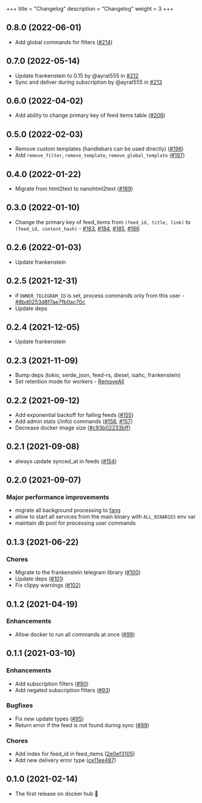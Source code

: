 +++
title = "Changelog"
description = "Changelog"
weight = 3
+++

## 0.8.0 (2022-06-01)

- Add global commands for filters ([#214](https://github.com/ayrat555/el_monitorro/pull/214))

## 0.7.0 (2022-05-14)

- Update frankenstein to 0.15 by @ayrat555 in [#212](https://github.com/ayrat555/el_monitorro/pull/212)
- Sync and deliver during subscription by @ayrat555 in [#213](https://github.com/ayrat555/el_monitorro/pull/213)

## 0.6.0 (2022-04-02)

- Add ability to change primary key of feed items table ([#206](https://github.com/ayrat555/el_monitorro/pull/206))

## 0.5.0 (2022-02-03)

- Remove custom templates (handlebars can be used directly) ([#196](https://github.com/ayrat555/el_monitorro/pull/196))
- Add `remove_filter`, `remove_template`, `remove_global_template` ([#197](https://github.com/ayrat555/el_monitorro/pull/197))

## 0.4.0 (2022-01-22)

- Migrate from html2text to nanohtml2text ([#189](https://github.com/ayrat555/el_monitorro/pull/189))

## 0.3.0 (2022-01-10)

- Change the primary key of feed_items from `(feed_id, title, link)` to `(feed_id, content_hash)` - [#183](https://github.com/ayrat555/el_monitorro/pull/183), [#184](https://github.com/ayrat555/el_monitorro/pull/184), [#185](https://github.com/ayrat555/el_monitorro/pull/185), [#186](https://github.com/ayrat555/el_monitorro/pull/186)

## 0.2.6 (2022-01-03)

- Update frankenstein

## 0.2.5 (2021-12-31)

- if `OWNER_TELEGRAM_ID` is set, process commands only from this user - [#8bd0253d8f7ae7fb0ac70c](https://github.com/ayrat555/el_monitorro/commit/8bd0253d8f7ae7fb0ac70cc7bafa7df3d8096f33)
- Update deps

## 0.2.4 (2021-12-05)

- Update frankenstein

## 0.2.3 (2021-11-09)

- Bump deps (tokio, serde_json, feed-rs, diesel, isahc, frankenstein)
- Set retention mode for workers - [RemoveAll](https://github.com/ayrat555/el_monitorro/commit/b363e7d3fce90534b4ebfacf72f9349060bdfba0)

## 0.2.2 (2021-09-12)

- Add exponential backoff for failing feeds ([#155](https://github.com/ayrat555/el_monitorro/pull/155))
- Add admin stats (/info) commands ([#156](https://github.com/ayrat555/el_monitorro/pull/156), [#157](https://github.com/ayrat555/el_monitorro/pull/157))
- Decrease docker image size ([#c93b02233bff](https://github.com/ayrat555/el_monitorro/commit/c93b02233bff8adeed77ffe32f2a5215006ac108))

## 0.2.1 (2021-09-08)

- always update synced_at in feeds ([#154](https://github.com/ayrat555/el_monitorro/pull/154))

## 0.2.0 (2021-09-07)

### Major performance improvements

- migrate all background processing to [fang](https://github.com/ayrat555/fang)
- allow to start all services from the main binary with `ALL_BINARIES` env var
- maintain db pool for processing user commands

## 0.1.3 (2021-06-22)

### Chores

- Migrate to the frankenstein telegram library ([#100](https://github.com/ayrat555/el_monitorro/pull/100))
- Update deps ([#101](https://github.com/ayrat555/el_monitorro/pull/101))
- Fix clippy warnings ([#102](https://github.com/ayrat555/el_monitorro/pull/102))

## 0.1.2 (2021-04-19)

### Enhancements

- Allow docker to run all commands at once ([#99](https://github.com/ayrat555/el_monitorro/pull/99))

## 0.1.1 (2021-03-10)

### Enhancements

- Add subscription filters ([#90](https://github.com/ayrat555/el_monitorro/pull/90))
- Add negated subscription filters ([#93](https://github.com/ayrat555/el_monitorro/pull/93))

### Bugfixes

- Fix new update types ([#95](https://github.com/ayrat555/el_monitorro/pull/95))
- Return error if the feed is not found during sync ([#89](https://github.com/ayrat555/el_monitorro/pull/89))

### Chores

- Add index for feed_id in feed_items ([2e0ef3105](https://github.com/ayrat555/el_monitorro/commit/2e0ef310528ff050eb8786d561171a709940f6c6))
- Add new delivery error type ([ce11ee487](https://github.com/ayrat555/el_monitorro/commit/ce11ee487f89f123efb98390f1159d2ea54e9e47))

## 0.1.0 (2021-02-14)

- The first release on docker hub :tada:
